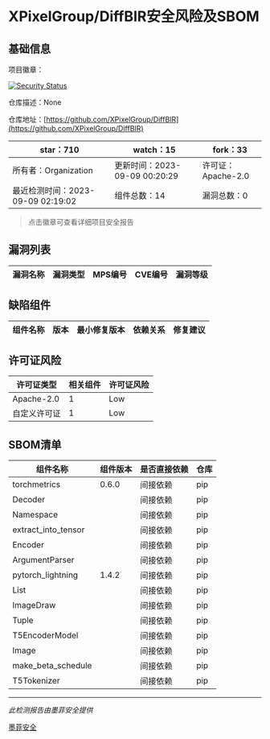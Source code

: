 # XPixelGroup/DiffBIR安全风险及SBOM

## 基础信息

项目徽章：

[![Security Status](https://www.murphysec.com/platform3/v31/badge/1700211935374262272.svg)](https://www.murphysec.com/console/report/1700211935160352768/1700211935374262272)

仓库描述：None

仓库地址：[https://github.com/XPixelGroup/DiffBIR](https://github.com/XPixelGroup/DiffBIR)

| star：710 | watch：15 | fork：33 |
| ----------- | -------------- | ------------ |
| 所有者：Organization | 更新时间：2023-09-09 00:20:29 | 许可证：Apache-2.0 |
| 最近检测时间：2023-09-09 02:19:02 | 组件总数：14 | 漏洞总数：0 |

> 点击徽章可查看详细项目安全报告



## 漏洞列表

| 漏洞名称 | 漏洞类型 | MPS编号 | CVE编号 | 漏洞等级 |
| ------- | ------ | ------- | ------ | ----- |





## 缺陷组件

| 组件名称 | 版本 | 最小修复版本 | 依赖关系 | 修复建议 |
| -------- | ---- | ------------ | -------- | -------- |





## 许可证风险

| 许可证类型 | 相关组件 | 许可证风险 |
| ---------- | -------- | ---------- |
|Apache-2.0|1|Low|
|自定义许可证|1|Low|




## SBOM清单

| 组件名称 | 组件版本 | 是否直接依赖 | 仓库 |
| -------- | -------- | ------------ | ---- |
|torchmetrics|0.6.0|间接依赖|pip|
|Decoder||间接依赖|pip|
|Namespace||间接依赖|pip|
|extract_into_tensor||间接依赖|pip|
|Encoder||间接依赖|pip|
|ArgumentParser||间接依赖|pip|
|pytorch_lightning|1.4.2|间接依赖|pip|
|List||间接依赖|pip|
|ImageDraw||间接依赖|pip|
|Tuple||间接依赖|pip|
|T5EncoderModel||间接依赖|pip|
|Image||间接依赖|pip|
|make_beta_schedule||间接依赖|pip|
|T5Tokenizer||间接依赖|pip|


------

*此检测报告由墨菲安全提供*

[墨菲安全](www.murphysec.com)